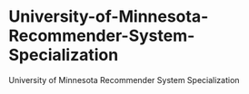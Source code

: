 # University-of-Minnesota-Recommender-System-Specialization
University of Minnesota Recommender System Specialization
